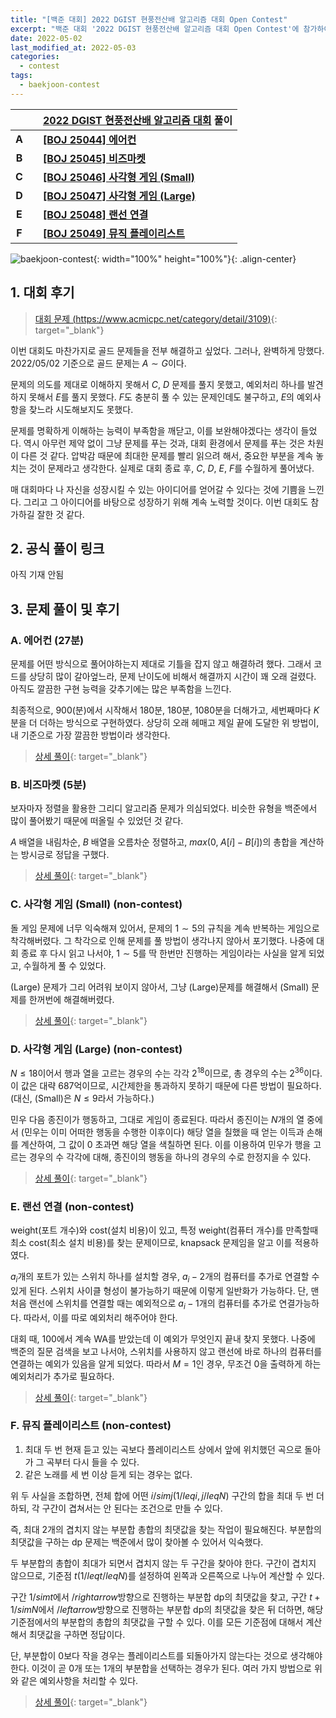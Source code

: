 ```yaml
---
title: "[백준 대회] 2022 DGIST 현풍전산배 알고리즘 대회 Open Contest"
excerpt: "백준 대회 '2022 DGIST 현풍전산배 알고리즘 대회 Open Contest'에 참가하여 문제를 푼 소감과 간단한 풀이 작성"
date: 2022-05-02
last_modified_at: 2022-05-03
categories:
  - contest
tags:
  - baekjoon-contest
---
```


|||[2022 DGIST 현풍전산배 알고리즘 대회](https://burningfalls.github.io/contest/dgist-baekjoon-contest/) 풀이|
|:---:|:---:|:---|
|**A**||**[[BOJ 25044] 에어컨](https://burningfalls.github.io/algorithm/boj-25044/)**|
|**B**||**[[BOJ 25045] 비즈마켓](https://burningfalls.github.io/algorithm/boj-25045/)**|
|**C**||**[[BOJ 25046] 사각형 게임 (Small)](https://burningfalls.github.io/algorithm/boj-25046/)**|
|**D**||**[[BOJ 25047] 사각형 게임 (Large)](https://burningfalls.github.io/algorithm/boj-25047/)**|
|**E**||**[[BOJ 25048] 랜선 연결](https://burningfalls.github.io/algorithm/boj-25048/)**|
|**F**||**[[BOJ 25049] 뮤직 플레이리스트](https://burningfalls.github.io/algorithm/boj-25049/)**|

![baekjoon-contest](https://user-images.githubusercontent.com/30232837/166191010-b3245c64-87c4-4646-87f3-2950930126b0.png "baekjoon-contest"){: width="100%" height="100%"}{: .align-center}

## 1. 대회 후기

> [대회 문제 (https://www.acmicpc.net/category/detail/3109)](https://www.acmicpc.net/category/detail/3109){: target="_blank"}

이번 대회도 마찬가지로 골드 문제들을 전부 해결하고 싶었다. 그러나, 완벽하게 망했다. 2022/05/02 기준으로 골드 문제는 $A\sim G$이다.

문제의 의도를 제대로 이해하지 못해서 $C$, $D$ 문제를 풀지 못했고, 예외처리 하나를 발견하지 못해서 $E$를 풀지 못했다. $F$도 충분히 풀 수 있는 문제인데도 불구하고, $E$의 예외사항을 찾느라 시도해보지도 못했다. 

문제를 명확하게 이해하는 능력이 부족함을 깨닫고, 이를 보완해야겠다는 생각이 들었다. 역시 아무런 제약 없이 그냥 문제를 푸는 것과, 대회 환경에서 문제를 푸는 것은 차원이 다른 것 같다. 압박감 때문에 최대한 문제를 빨리 읽으려 해서, 중요한 부분을 계속 놓치는 것이 문제라고 생각한다. 실제로 대회 종료 후, $C$, $D$, $E$, $F$를 수월하게 풀어냈다.

매 대회마다 나 자신을 성장시킬 수 있는 아이디어를 얻어갈 수 있다는 것에 기쁨을 느낀다. 그리고 그 아이디어를 바탕으로 성장하기 위해 계속 노력할 것이다. 이번 대회도 참가하길 잘한 것 같다.

## 2. 공식 풀이 링크

아직 기재 안됨

## 3. 문제 풀이 및 후기

### A. 에어컨 (27분)

문제를 어떤 방식으로 풀어야하는지 제대로 기틀을 잡지 않고 해결하려 했다. 그래서 코드를 상당히 많이 갈아엎느라, 문제 난이도에 비해서 해결까지 시간이 꽤 오래 걸렸다. 아직도 깔끔한 구현 능력을 갖추기에는 많은 부족함을 느낀다.

최종적으로, $900$(분)에서 시작해서 $180$분, $180$분, $1080$분을 더해가고, 세번째마다 $K$분을 더 더하는 방식으로 구현하였다. 상당히 오래 헤매고 제일 끝에 도달한 위 방법이, 내 기준으로 가장 깔끔한 방법이라 생각한다. 

> [상세 풀이](https://burningfalls.github.io/algorithm/boj-25044/){: target="_blank"}

### B. 비즈마켓 (5분)

보자마자 정렬을 활용한 그리디 알고리즘 문제가 의심되었다. 비슷한 유형을 백준에서 많이 풀어봤기 때문에 떠올릴 수 있었던 것 같다. 

$A$ 배열을 내림차순, $B$ 배열을 오름차순 정렬하고, $max(0,\;A[i] - B[i])$의 총합을 계산하는 방시긍로 정답을 구했다.

> [상세 풀이](https://burningfalls.github.io/algorithm/boj-25045/){: target="_blank"}

### C. 사각형 게임 (Small) (non-contest)

돌 게임 문제에 너무 익숙해져 있어서, 문제의 $1\sim 5$의 규칙을 계속 반복하는 게임으로 착각해버렸다. 그 착각으로 인해 문제를 풀 방법이 생각나지 않아서 포기했다. 나중에 대회 종료 후 다시 읽고 나서야, $1\sim 5$를 딱 한번만 진행하는 게임이라는 사실을 알게 되었고, 수월하게 풀 수 있었다.

(Large) 문제가 그리 어려워 보이지 않아서, 그냥 (Large)문제를 해결해서 (Small) 문제를 한꺼번에 해결해버렸다.

> [상세 풀이](https://burningfalls.github.io/algorithm/boj-25046/){: target="_blank"}

### D. 사각형 게임 (Large) (non-contest)

$N \leq 18$이어서 행과 열을 고르는 경우의 수는 각각 $2^{18}$이므로, 총 경우의 수는 $2^{36}$이다. 이 값은 대략 687억이므로, 시간제한을 통과하지 못하기 때문에 다른 방법이 필요하다. (대신, (Small)은 $N\leq 9$라서 가능하다.) 

민우 다음 종진이가 행동하고, 그대로 게임이 종료된다. 따라서 종진이는 $N$개의 열 중에서 (민우는 이미 어떠한 행동을 수행한 이후이다) 해당 열을 칠했을 때 얻는 이득과 손해를 계산하여, 그 값이 0 초과면 해당 열을 색칠하면 된다. 이를 이용하여 민우가 행을 고르는 경우의 수 각각에 대해, 종진이의 행동을 하나의 경우의 수로 한정지을 수 있다.

> [상세 풀이](https://burningfalls.github.io/algorithm/boj-25047/){: target="_blank"}

### E. 랜선 연결 (non-contest)

weight(포트 개수)와 cost(설치 비용)이 있고, 특정 weight(컴퓨터 개수)를 만족할때 최소 cost(최소 설치 비용)를 찾는 문제이므로, knapsack 문제임을 알고 이를 적용하였다.

$a_i$개의 포트가 있는 스위치 하나를 설치할 경우, $a_i-2$개의 컴퓨터를 추가로 연결할 수 있게 된다. 스위치 사이클 형성이 불가능하기 때문에 이렇게 일반화가 가능하다. 단, 맨 처음 랜선에 스위치를 연결할 때는 예외적으로 $a_i-1$개의 컴퓨터를 추가로 연결가능하다. 따라서, 이를 따로 예외처리 해주어야 한다.

대회 때, $100%$에서 계속 WA를 받았는데 이 예외가 무엇인지 끝내 찾지 못했다. 나중에 백준의 질문 검색을 보고 나서야, 스위치를 사용하지 않고 랜선에 바로 하나의 컴퓨터를 연결하는 예외가 있음을 알게 되었다. 따라서 $M=1$인 경우, 무조건 $0$을 출력하게 하는 예외처리가 추가로 필요하다.

> [상세 풀이](https://burningfalls.github.io/algorithm/boj-25048/){: target="_blank"}

### F. 뮤직 플레이리스트 (non-contest)

1. 최대 두 번 현재 듣고 있는 곡보다 플레이리스트 상에서 앞에 위치했던 곡으로 돌아가 그 곡부터 다시 들을 수 있다.
2. 같은 노래를 세 번 이상 듣게 되는 경우는 없다.

위 두 사실을 조합하면, 전체 합에 어떤 $i/sim j(1/leq i,j/leq N)$ 구간의 합을 최대 두 번 더하되, 각 구간이 겹쳐서는 안 된다는 조건으로 만들 수 있다.

즉, 최대 2개의 겹치지 않는 부분합 총합의 최댓값을 찾는 작업이 필요해진다. 부분합의 최댓값을 구하는 dp 문제는 백준에서 많이 찾아볼 수 있어서 익숙했다.

두 부분합의 총합이 최대가 되면서 겹치지 않는 두 구간을 찾아야 한다. 구간이 겹치지 않으므로, 기준점 $t(1/leq t/leq N)$를 설정하여 왼쪽과 오른쪽으로 나누어 계산할 수 있다.

구간 $1/sim t$에서 $/rightarrow$방향으로 진행하는 부분합 dp의 최댓값을 찾고, 구간 $t+1/sim N$에서 $/leftarrow$방향으로 진행하는 부분합 dp의 최댓값을 찾은 뒤 더하면, 해당 기준점에서의 부분합의 총합의 최댓값을 구할 수 있다. 이를 모든 기준점에 대해서 계산해서 최댓값을 구하면 정답이다.

단, 부분합이 $0$보다 작을 경우는 플레이리스트를 되돌아가지 않는다는 것으로 생각해야한다. 이것이 곧 0개 또는 1개의 부분합을 선택하는 경우가 된다. 여러 가지 방법으로 위와 같은 예외사항을 처리할 수 있다.

> [상세 풀이](https://burningfalls.github.io/algorithm/boj-25049/){: target="_blank"}
